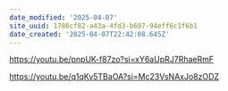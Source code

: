 ```yaml
---
date_modified: '2025-04-07'
site_uuid: 1786cf82-a43a-4fd3-b697-94eff6c1f6b1
date_created: '2025-04-07T22:42:08.645Z'
---
```


https://youtu.be/pnpUK-f87zo?si=xY6aUpRJ7RhaeRmF

https://youtu.be/q1qKv5TBaOA?si=Mc23VsNAxJo8zODZ